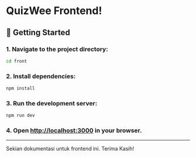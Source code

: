 # QuizWee Frontend!

## 🚀 Getting Started

### 1. Navigate to the project directory:

```bash
cd front
```

### 2. Install dependencies:

```bash
npm install
```

### 3. Run the development server:

```bash
npm run dev
```

### 4. Open [http://localhost:3000](http://localhost:3000) in your browser.

---

Sekian dokumentasi untuk frontend ini. Terima Kasih!
